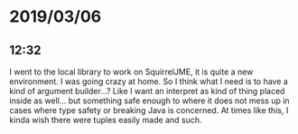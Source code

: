 # 2019/03/06

## 12:32

I went to the local library to work on SquirrelJME, it is quite a new
environment. I was going crazy at home. So I think what I need is to have
a kind of argument builder...? Like I want an interpret as kind of thing
placed inside as well... but something safe enough to where it does not
mess up in cases where type safety or breaking Java is concerned. At
times like this, I kinda wish there were tuples easily made and such.
